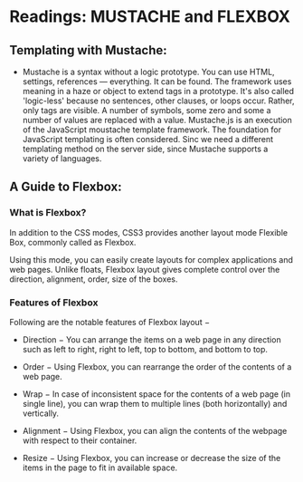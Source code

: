 # Readings: MUSTACHE and FLEXBOX

## Templating with Mustache:
* Mustache is a syntax without a logic prototype. You can use HTML, settings, references — everything. It can be found. The framework uses meaning in a haze or object to extend tags in a prototype.
It's also called 'logic-less' because no sentences, other clauses, or loops occur. Rather, only tags are visible. A number of symbols, some zero and some a number of values are replaced with a value.
Mustache.js is an execution of the JavaScript moustache template framework. The foundation for JavaScript templating is often considered. Sinc we need a different templating method on the server side, since Mustache supports a variety of languages.

## A Guide to Flexbox:
### What is Flexbox?
In addition to the CSS modes, CSS3 provides another layout mode Flexible Box, commonly called as Flexbox.

Using this mode, you can easily create layouts for complex applications and web pages. Unlike floats, Flexbox layout gives complete control over the direction, alignment, order, size of the boxes.

### Features of Flexbox
Following are the notable features of Flexbox layout −

* Direction − You can arrange the items on a web page in any direction such as left to right, right to left, top to bottom, and bottom to top.

* Order − Using Flexbox, you can rearrange the order of the contents of a web page.

* Wrap − In case of inconsistent space for the contents of a web page (in single line), you can wrap them to multiple lines (both horizontally) and vertically.

* Alignment − Using Flexbox, you can align the contents of the webpage with respect to their container.

* Resize − Using Flexbox, you can increase or decrease the size of the items in the page to fit in available space.